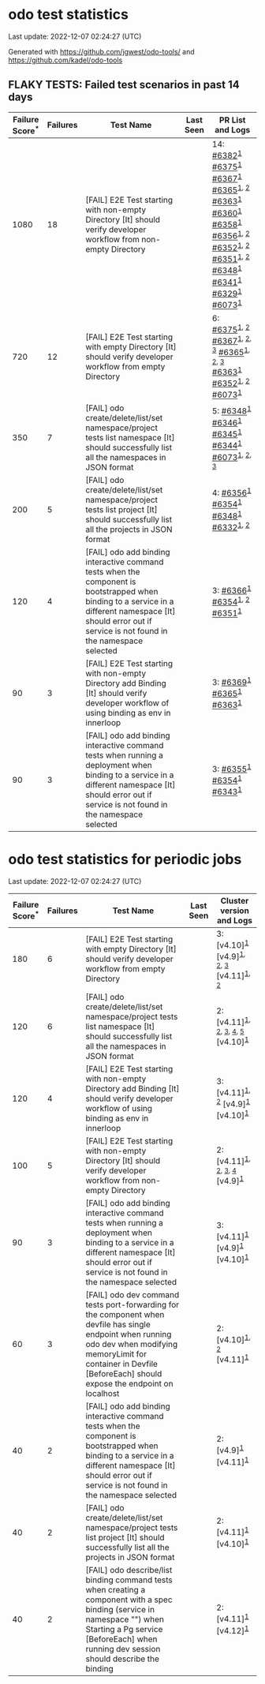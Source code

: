 # odo test statistics
Last update: 2022-12-07 02:24:27 (UTC)

Generated with https://github.com/jgwest/odo-tools/ and https://github.com/kadel/odo-tools
## FLAKY TESTS: Failed test scenarios in past 14 days
| Failure Score<sup>*</sup> | Failures | Test Name | Last Seen | PR List and Logs 
|---|---|---|---|---|
| 1080 | 18 | [FAIL] E2E Test starting with non-empty Directory [It] should verify developer workflow from non-empty Directory |  | 14: [#6382](https://github.com/openshift/odo/pull/6382)<sup>[1](https://storage.googleapis.com/origin-ci-test/pr-logs/pull/redhat-developer_odo/6382/pull-ci-redhat-developer-odo-main-v4.11-integration-e2e/1600172166291132416/build-log.txt)</sup> [#6375](https://github.com/openshift/odo/pull/6375)<sup>[1](https://storage.googleapis.com/origin-ci-test/pr-logs/pull/redhat-developer_odo/6375/pull-ci-redhat-developer-odo-main-v4.11-integration-e2e/1600110385506029568/build-log.txt)</sup> [#6367](https://github.com/openshift/odo/pull/6367)<sup>[1](https://storage.googleapis.com/origin-ci-test/pr-logs/pull/redhat-developer_odo/6367/pull-ci-redhat-developer-odo-main-v4.11-integration-e2e/1599720129665437696/build-log.txt)</sup> [#6365](https://github.com/openshift/odo/pull/6365)<sup>[1](https://storage.googleapis.com/origin-ci-test/pr-logs/pull/redhat-developer_odo/6365/pull-ci-redhat-developer-odo-main-v4.11-integration-e2e/1598345524618989568/build-log.txt), [2](https://storage.googleapis.com/origin-ci-test/pr-logs/pull/redhat-developer_odo/6365/pull-ci-redhat-developer-odo-main-v4.11-integration-e2e/1599848091438026752/build-log.txt)</sup> [#6363](https://github.com/openshift/odo/pull/6363)<sup>[1](https://storage.googleapis.com/origin-ci-test/pr-logs/pull/redhat-developer_odo/6363/pull-ci-redhat-developer-odo-main-v4.11-integration-e2e/1600006523784794112/build-log.txt)</sup> [#6360](https://github.com/openshift/odo/pull/6360)<sup>[1](https://storage.googleapis.com/origin-ci-test/pr-logs/pull/redhat-developer_odo/6360/pull-ci-redhat-developer-odo-main-v4.11-integration-e2e/1597864081115582464/build-log.txt)</sup> [#6358](https://github.com/openshift/odo/pull/6358)<sup>[1](https://storage.googleapis.com/origin-ci-test/pr-logs/pull/redhat-developer_odo/6358/pull-ci-redhat-developer-odo-main-v4.11-integration-e2e/1597853127233507328/build-log.txt)</sup> [#6356](https://github.com/openshift/odo/pull/6356)<sup>[1](https://storage.googleapis.com/origin-ci-test/pr-logs/pull/redhat-developer_odo/6356/pull-ci-redhat-developer-odo-main-v4.11-integration-e2e/1597542940505280512/build-log.txt), [2](https://storage.googleapis.com/origin-ci-test/pr-logs/pull/redhat-developer_odo/6356/pull-ci-redhat-developer-odo-main-v4.11-integration-e2e/1597348021505363968/build-log.txt)</sup> [#6352](https://github.com/openshift/odo/pull/6352)<sup>[1](https://storage.googleapis.com/origin-ci-test/pr-logs/pull/redhat-developer_odo/6352/pull-ci-redhat-developer-odo-main-v4.11-integration-e2e/1597860912671232000/build-log.txt), [2](https://storage.googleapis.com/origin-ci-test/pr-logs/pull/redhat-developer_odo/6352/pull-ci-redhat-developer-odo-main-v4.11-integration-e2e/1597575409862447104/build-log.txt)</sup> [#6351](https://github.com/openshift/odo/pull/6351)<sup>[1](https://storage.googleapis.com/origin-ci-test/pr-logs/pull/redhat-developer_odo/6351/pull-ci-redhat-developer-odo-main-v4.11-integration-e2e/1597955004742766592/build-log.txt), [2](https://storage.googleapis.com/origin-ci-test/pr-logs/pull/redhat-developer_odo/6351/pull-ci-redhat-developer-odo-main-v4.11-integration-e2e/1597223058672717824/build-log.txt)</sup> [#6348](https://github.com/openshift/odo/pull/6348)<sup>[1](https://storage.googleapis.com/origin-ci-test/pr-logs/pull/redhat-developer_odo/6348/pull-ci-redhat-developer-odo-main-v4.11-integration-e2e/1596185374378430464/build-log.txt)</sup> [#6341](https://github.com/openshift/odo/pull/6341)<sup>[1](https://storage.googleapis.com/origin-ci-test/pr-logs/pull/redhat-developer_odo/6341/pull-ci-redhat-developer-odo-main-v4.11-integration-e2e/1595507388247445504/build-log.txt)</sup> [#6329](https://github.com/openshift/odo/pull/6329)<sup>[1](https://storage.googleapis.com/origin-ci-test/pr-logs/pull/redhat-developer_odo/6329/pull-ci-redhat-developer-odo-main-v4.11-integration-e2e/1595303981276467200/build-log.txt)</sup> [#6073](https://github.com/openshift/odo/pull/6073)<sup>[1](https://storage.googleapis.com/origin-ci-test/pr-logs/pull/redhat-developer_odo/6073/pull-ci-redhat-developer-odo-main-v4.11-integration-e2e/1595428771802910720/build-log.txt)</sup> 
| 720 | 12 | [FAIL] E2E Test starting with empty Directory [It] should verify developer workflow from empty Directory |  | 6: [#6375](https://github.com/openshift/odo/pull/6375)<sup>[1](https://storage.googleapis.com/origin-ci-test/pr-logs/pull/redhat-developer_odo/6375/pull-ci-redhat-developer-odo-main-v4.11-integration-e2e/1599694362587959296/build-log.txt), [2](https://storage.googleapis.com/origin-ci-test/pr-logs/pull/redhat-developer_odo/6375/pull-ci-redhat-developer-odo-main-v4.11-integration-e2e/1600110385506029568/build-log.txt)</sup> [#6367](https://github.com/openshift/odo/pull/6367)<sup>[1](https://storage.googleapis.com/origin-ci-test/pr-logs/pull/redhat-developer_odo/6367/pull-ci-redhat-developer-odo-main-v4.11-integration-e2e/1599600215948529664/build-log.txt), [2](https://storage.googleapis.com/origin-ci-test/pr-logs/pull/redhat-developer_odo/6367/pull-ci-redhat-developer-odo-main-v4.11-integration-e2e/1599655777839091712/build-log.txt), [3](https://storage.googleapis.com/origin-ci-test/pr-logs/pull/redhat-developer_odo/6367/pull-ci-redhat-developer-odo-main-v4.11-integration-e2e/1599720129665437696/build-log.txt)</sup> [#6365](https://github.com/openshift/odo/pull/6365)<sup>[1](https://storage.googleapis.com/origin-ci-test/pr-logs/pull/redhat-developer_odo/6365/pull-ci-redhat-developer-odo-main-v4.11-integration-e2e/1598591967745282048/build-log.txt), [2](https://storage.googleapis.com/origin-ci-test/pr-logs/pull/redhat-developer_odo/6365/pull-ci-redhat-developer-odo-main-v4.11-integration-e2e/1599396083048386560/build-log.txt), [3](https://storage.googleapis.com/origin-ci-test/pr-logs/pull/redhat-developer_odo/6365/pull-ci-redhat-developer-odo-main-v4.11-integration-e2e/1599720932887236608/build-log.txt)</sup> [#6363](https://github.com/openshift/odo/pull/6363)<sup>[1](https://storage.googleapis.com/origin-ci-test/pr-logs/pull/redhat-developer_odo/6363/pull-ci-redhat-developer-odo-main-v4.11-integration-e2e/1599396595231625216/build-log.txt)</sup> [#6352](https://github.com/openshift/odo/pull/6352)<sup>[1](https://storage.googleapis.com/origin-ci-test/pr-logs/pull/redhat-developer_odo/6352/pull-ci-redhat-developer-odo-main-v4.11-integration-e2e/1597860912671232000/build-log.txt), [2](https://storage.googleapis.com/origin-ci-test/pr-logs/pull/redhat-developer_odo/6352/pull-ci-redhat-developer-odo-main-v4.11-integration-e2e/1597146429502001152/build-log.txt)</sup> [#6073](https://github.com/openshift/odo/pull/6073)<sup>[1](https://storage.googleapis.com/origin-ci-test/pr-logs/pull/redhat-developer_odo/6073/pull-ci-redhat-developer-odo-main-v4.11-integration-e2e/1595288247376809984/build-log.txt)</sup> 
| 350 | 7 | [FAIL] odo create/delete/list/set namespace/project tests list namespace [It] should successfully list all the namespaces in JSON format |  | 5: [#6348](https://github.com/openshift/odo/pull/6348)<sup>[1](https://storage.googleapis.com/origin-ci-test/pr-logs/pull/redhat-developer_odo/6348/pull-ci-redhat-developer-odo-main-v4.11-integration-e2e/1597575476568657920/build-log.txt)</sup> [#6346](https://github.com/openshift/odo/pull/6346)<sup>[1](https://storage.googleapis.com/origin-ci-test/pr-logs/pull/redhat-developer_odo/6346/pull-ci-redhat-developer-odo-main-v4.11-integration-e2e/1595713091138490368/build-log.txt)</sup> [#6345](https://github.com/openshift/odo/pull/6345)<sup>[1](https://storage.googleapis.com/origin-ci-test/pr-logs/pull/redhat-developer_odo/6345/pull-ci-redhat-developer-odo-main-v4.11-integration-e2e/1595678808986357760/build-log.txt)</sup> [#6344](https://github.com/openshift/odo/pull/6344)<sup>[1](https://storage.googleapis.com/origin-ci-test/pr-logs/pull/redhat-developer_odo/6344/pull-ci-redhat-developer-odo-main-v4.11-integration-e2e/1595711908965519360/build-log.txt)</sup> [#6073](https://github.com/openshift/odo/pull/6073)<sup>[1](https://storage.googleapis.com/origin-ci-test/pr-logs/pull/redhat-developer_odo/6073/pull-ci-redhat-developer-odo-main-v4.11-integration-e2e/1595392942615302144/build-log.txt), [2](https://storage.googleapis.com/origin-ci-test/pr-logs/pull/redhat-developer_odo/6073/pull-ci-redhat-developer-odo-main-v4.11-integration-e2e/1596121145159979008/build-log.txt), [3](https://storage.googleapis.com/origin-ci-test/pr-logs/pull/redhat-developer_odo/6073/pull-ci-redhat-developer-odo-main-v4.11-integration-e2e/1595361644920180736/build-log.txt)</sup> 
| 200 | 5 | [FAIL] odo create/delete/list/set namespace/project tests list project [It] should successfully list all the projects in JSON format |  | 4: [#6356](https://github.com/openshift/odo/pull/6356)<sup>[1](https://storage.googleapis.com/origin-ci-test/pr-logs/pull/redhat-developer_odo/6356/pull-ci-redhat-developer-odo-main-v4.11-integration-e2e/1597308558079168512/build-log.txt)</sup> [#6354](https://github.com/openshift/odo/pull/6354)<sup>[1](https://storage.googleapis.com/origin-ci-test/pr-logs/pull/redhat-developer_odo/6354/pull-ci-redhat-developer-odo-main-v4.11-integration-e2e/1597269542206181376/build-log.txt)</sup> [#6348](https://github.com/openshift/odo/pull/6348)<sup>[1](https://storage.googleapis.com/origin-ci-test/pr-logs/pull/redhat-developer_odo/6348/pull-ci-redhat-developer-odo-main-v4.11-integration-e2e/1597575476568657920/build-log.txt)</sup> [#6332](https://github.com/openshift/odo/pull/6332)<sup>[1](https://storage.googleapis.com/origin-ci-test/pr-logs/pull/redhat-developer_odo/6332/pull-ci-redhat-developer-odo-main-v4.11-integration-e2e/1595709800409206784/build-log.txt), [2](https://storage.googleapis.com/origin-ci-test/pr-logs/pull/redhat-developer_odo/6332/pull-ci-redhat-developer-odo-main-v4.11-integration-e2e/1595435042916536320/build-log.txt)</sup> 
| 120 | 4 | [FAIL] odo add binding interactive command tests when the component is bootstrapped when binding to a service in a different namespace [It] should error out if service is not found in the namespace selected |  | 3: [#6366](https://github.com/openshift/odo/pull/6366)<sup>[1](https://storage.googleapis.com/origin-ci-test/pr-logs/pull/redhat-developer_odo/6366/pull-ci-redhat-developer-odo-main-v4.11-integration-e2e/1599822086153441280/build-log.txt)</sup> [#6354](https://github.com/openshift/odo/pull/6354)<sup>[1](https://storage.googleapis.com/origin-ci-test/pr-logs/pull/redhat-developer_odo/6354/pull-ci-redhat-developer-odo-main-v4.11-integration-e2e/1597698526500884480/build-log.txt), [2](https://storage.googleapis.com/origin-ci-test/pr-logs/pull/redhat-developer_odo/6354/pull-ci-redhat-developer-odo-main-v4.11-integration-e2e/1597148131533787136/build-log.txt)</sup> [#6351](https://github.com/openshift/odo/pull/6351)<sup>[1](https://storage.googleapis.com/origin-ci-test/pr-logs/pull/redhat-developer_odo/6351/pull-ci-redhat-developer-odo-main-v4.11-integration-e2e/1597914345042350080/build-log.txt)</sup> 
| 90 | 3 | [FAIL] E2E Test starting with non-empty Directory add Binding [It] should verify developer workflow of using binding as env in innerloop |  | 3: [#6369](https://github.com/openshift/odo/pull/6369)<sup>[1](https://storage.googleapis.com/origin-ci-test/pr-logs/pull/redhat-developer_odo/6369/pull-ci-redhat-developer-odo-main-v4.11-integration-e2e/1598611073060048896/build-log.txt)</sup> [#6365](https://github.com/openshift/odo/pull/6365)<sup>[1](https://storage.googleapis.com/origin-ci-test/pr-logs/pull/redhat-developer_odo/6365/pull-ci-redhat-developer-odo-main-v4.11-integration-e2e/1598591967745282048/build-log.txt)</sup> [#6363](https://github.com/openshift/odo/pull/6363)<sup>[1](https://storage.googleapis.com/origin-ci-test/pr-logs/pull/redhat-developer_odo/6363/pull-ci-redhat-developer-odo-main-v4.11-integration-e2e/1598663603731304448/build-log.txt)</sup> 
| 90 | 3 | [FAIL] odo add binding interactive command tests when running a deployment when binding to a service in a different namespace [It] should error out if service is not found in the namespace selected |  | 3: [#6355](https://github.com/openshift/odo/pull/6355)<sup>[1](https://storage.googleapis.com/origin-ci-test/pr-logs/pull/redhat-developer_odo/6355/pull-ci-redhat-developer-odo-main-v4.11-integration-e2e/1597578158398246912/build-log.txt)</sup> [#6354](https://github.com/openshift/odo/pull/6354)<sup>[1](https://storage.googleapis.com/origin-ci-test/pr-logs/pull/redhat-developer_odo/6354/pull-ci-redhat-developer-odo-main-v4.11-integration-e2e/1597698526500884480/build-log.txt)</sup> [#6343](https://github.com/openshift/odo/pull/6343)<sup>[1](https://storage.googleapis.com/origin-ci-test/pr-logs/pull/redhat-developer_odo/6343/pull-ci-redhat-developer-odo-main-v4.11-integration-e2e/1595712052704317440/build-log.txt)</sup> 


# odo test statistics for periodic jobs
Last update: 2022-12-07 02:24:27 (UTC)

| Failure Score<sup>*</sup> | Failures | Test Name | Last Seen | Cluster version and Logs 
|---|---|---|---|---|
| 180 | 6 | [FAIL] E2E Test starting with empty Directory [It] should verify developer workflow from empty Directory |  | 3: [v4.10]<sup>[1](https://storage.googleapis.com/origin-ci-test/logs/periodic-ci-redhat-developer-odo-main-v4.10-integration-e2e-periodic/1599916791763570688/build-log.txt)</sup> [v4.9]<sup>[1](https://storage.googleapis.com/origin-ci-test/logs/periodic-ci-redhat-developer-odo-main-v4.9-integration-e2e-periodic/1596655229628059648/build-log.txt), [2](https://storage.googleapis.com/origin-ci-test/logs/periodic-ci-redhat-developer-odo-main-v4.9-integration-e2e-periodic/1598467317396672512/build-log.txt), [3](https://storage.googleapis.com/origin-ci-test/logs/periodic-ci-redhat-developer-odo-main-v4.9-integration-e2e-periodic/1596292788322832384/build-log.txt)</sup> [v4.11]<sup>[1](https://storage.googleapis.com/origin-ci-test/logs/periodic-ci-redhat-developer-odo-main-v4.11-integration-e2e-periodic/1599554539139108864/build-log.txt), [2](https://storage.googleapis.com/origin-ci-test/logs/periodic-ci-redhat-developer-odo-main-v4.11-sbo-nightly-odo-tests/1599916793479041024/build-log.txt)</sup> 
| 120 | 6 | [FAIL] odo create/delete/list/set namespace/project tests list namespace [It] should successfully list all the namespaces in JSON format |  | 2: [v4.11]<sup>[1](https://storage.googleapis.com/origin-ci-test/logs/periodic-ci-redhat-developer-odo-main-v4.11-integration-e2e-periodic/1595930488155934720/build-log.txt), [2](https://storage.googleapis.com/origin-ci-test/logs/periodic-ci-redhat-developer-odo-main-v4.11-integration-e2e-periodic/1597017611621634048/build-log.txt), [3](https://storage.googleapis.com/origin-ci-test/logs/periodic-ci-redhat-developer-odo-main-v4.11-sbo-nightly-odo-tests/1595568078819692544/build-log.txt), [4](https://storage.googleapis.com/origin-ci-test/logs/periodic-ci-redhat-developer-odo-main-v4.11-integration-e2e-periodic/1596655227119865856/build-log.txt), [5](https://storage.googleapis.com/origin-ci-test/logs/periodic-ci-redhat-developer-odo-main-v4.11-integration-e2e-periodic/1595568077980831744/build-log.txt)</sup> [v4.10]<sup>[1](https://storage.googleapis.com/origin-ci-test/logs/periodic-ci-redhat-developer-odo-main-v4.10-integration-e2e-periodic/1597017610782773248/build-log.txt)</sup> 
| 120 | 4 | [FAIL] E2E Test starting with non-empty Directory add Binding [It] should verify developer workflow of using binding as env in innerloop |  | 3: [v4.11]<sup>[1](https://storage.googleapis.com/origin-ci-test/logs/periodic-ci-redhat-developer-odo-main-v4.11-sbo-nightly-odo-tests/1598467315584733184/build-log.txt), [2](https://storage.googleapis.com/origin-ci-test/logs/periodic-ci-redhat-developer-odo-main-v4.11-integration-e2e-periodic/1598467313911205888/build-log.txt)</sup> [v4.9]<sup>[1](https://storage.googleapis.com/origin-ci-test/logs/periodic-ci-redhat-developer-odo-main-v4.9-integration-e2e-periodic/1598467317396672512/build-log.txt)</sup> [v4.10]<sup>[1](https://storage.googleapis.com/origin-ci-test/logs/periodic-ci-redhat-developer-odo-main-v4.10-integration-e2e-periodic/1598467312648720384/build-log.txt)</sup> 
| 100 | 5 | [FAIL] E2E Test starting with non-empty Directory [It] should verify developer workflow from non-empty Directory |  | 2: [v4.11]<sup>[1](https://storage.googleapis.com/origin-ci-test/logs/periodic-ci-redhat-developer-odo-main-v4.11-integration-e2e-periodic/1596292785806249984/build-log.txt), [2](https://storage.googleapis.com/origin-ci-test/logs/periodic-ci-redhat-developer-odo-main-v4.11-sbo-nightly-odo-tests/1596292786653499392/build-log.txt), [3](https://storage.googleapis.com/origin-ci-test/logs/periodic-ci-redhat-developer-odo-main-v4.11-integration-e2e-periodic/1598104770231406592/build-log.txt), [4](https://storage.googleapis.com/origin-ci-test/logs/periodic-ci-redhat-developer-odo-main-v4.11-sbo-nightly-odo-tests/1599916793479041024/build-log.txt)</sup> [v4.9]<sup>[1](https://storage.googleapis.com/origin-ci-test/logs/periodic-ci-redhat-developer-odo-main-v4.9-integration-e2e-periodic/1599554541655691264/build-log.txt)</sup> 
| 90 | 3 | [FAIL] odo add binding interactive command tests when running a deployment when binding to a service in a different namespace [It] should error out if service is not found in the namespace selected |  | 3: [v4.11]<sup>[1](https://storage.googleapis.com/origin-ci-test/logs/periodic-ci-redhat-developer-odo-main-v4.11-integration-e2e-periodic/1599192120617340928/build-log.txt)</sup> [v4.9]<sup>[1](https://storage.googleapis.com/origin-ci-test/logs/periodic-ci-redhat-developer-odo-main-v4.9-integration-e2e-periodic/1600279215406583808/build-log.txt)</sup> [v4.10]<sup>[1](https://storage.googleapis.com/origin-ci-test/logs/periodic-ci-redhat-developer-odo-main-v4.10-integration-e2e-periodic/1595568077141970944/build-log.txt)</sup> 
| 60 | 3 | [FAIL] odo dev command tests port-forwarding for the component when devfile has single endpoint when running odo dev when modifying memoryLimit for container in Devfile [BeforeEach] should expose the endpoint on localhost |  | 2: [v4.10]<sup>[1](https://storage.googleapis.com/origin-ci-test/logs/periodic-ci-redhat-developer-odo-main-v4.10-integration-e2e-periodic/1596292784967389184/build-log.txt), [2](https://storage.googleapis.com/origin-ci-test/logs/periodic-ci-redhat-developer-odo-main-v4.10-integration-e2e-periodic/1597742639380172800/build-log.txt)</sup> [v4.11]<sup>[1](https://storage.googleapis.com/origin-ci-test/logs/periodic-ci-redhat-developer-odo-main-v4.11-integration-e2e-periodic/1597380129938477056/build-log.txt)</sup> 
| 40 | 2 | [FAIL] odo add binding interactive command tests when the component is bootstrapped when binding to a service in a different namespace [It] should error out if service is not found in the namespace selected |  | 2: [v4.9]<sup>[1](https://storage.googleapis.com/origin-ci-test/logs/periodic-ci-redhat-developer-odo-main-v4.9-integration-e2e-periodic/1597017614129827840/build-log.txt)</sup> [v4.11]<sup>[1](https://storage.googleapis.com/origin-ci-test/logs/periodic-ci-redhat-developer-odo-main-v4.11-integration-e2e-periodic/1598467313911205888/build-log.txt)</sup> 
| 40 | 2 | [FAIL] odo create/delete/list/set namespace/project tests list project [It] should successfully list all the projects in JSON format |  | 2: [v4.11]<sup>[1](https://storage.googleapis.com/origin-ci-test/logs/periodic-ci-redhat-developer-odo-main-v4.11-integration-e2e-periodic/1597017611621634048/build-log.txt)</sup> [v4.10]<sup>[1](https://storage.googleapis.com/origin-ci-test/logs/periodic-ci-redhat-developer-odo-main-v4.10-integration-e2e-periodic/1595568077141970944/build-log.txt)</sup> 
| 40 | 2 | [FAIL] odo describe/list binding command tests when creating a component with a spec binding (service in namespace "") when Starting a Pg service [BeforeEach] when running dev session should describe the binding |  | 2: [v4.11]<sup>[1](https://storage.googleapis.com/origin-ci-test/logs/periodic-ci-redhat-developer-odo-main-v4.11-integration-e2e-periodic/1598104770231406592/build-log.txt)</sup> [v4.12]<sup>[1](https://storage.googleapis.com/origin-ci-test/logs/periodic-ci-redhat-developer-odo-main-v4.12-integration-e2e-periodic/1599192122290868224/build-log.txt)</sup> 


